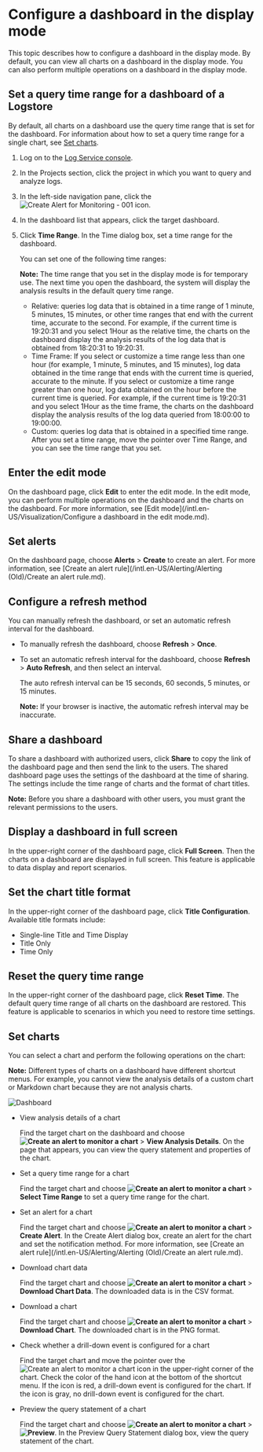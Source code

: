 # Configure a dashboard in the display mode

This topic describes how to configure a dashboard in the display mode. By default, you can view all charts on a dashboard in the display mode. You can also perform multiple operations on a dashboard in the display mode.

## Set a query time range for a dashboard of a Logstore

By default, all charts on a dashboard use the query time range that is set for the dashboard. For information about how to set a query time range for a single chart, see [Set charts](#section_wwk_b5k_kgb).

1.  Log on to the [Log Service console](https://sls.console.aliyun.com).

2.  In the Projects section, click the project in which you want to query and analyze logs.

3.  In the left-side navigation pane, click the ![Create Alert for Monitoring - 001](https://static-aliyun-doc.oss-accelerate.aliyuncs.com/assets/img/en-US/9353749951/p104975.png) icon.

4.  In the dashboard list that appears, click the target dashboard.

5.  Click **Time Range**. In the Time dialog box, set a time range for the dashboard.

    You can set one of the following time ranges:

    **Note:** The time range that you set in the display mode is for temporary use. The next time you open the dashboard, the system will display the analysis results in the default query time range.

    -   Relative: queries log data that is obtained in a time range of 1 minute, 5 minutes, 15 minutes, or other time ranges that end with the current time, accurate to the second. For example, if the current time is 19:20:31 and you select 1Hour as the relative time, the charts on the dashboard display the analysis results of the log data that is obtained from 18:20:31 to 19:20:31.
    -   Time Frame: If you select or customize a time range less than one hour \(for example, 1 minute, 5 minutes, and 15 minutes\), log data obtained in the time range that ends with the current time is queried, accurate to the minute. If you select or customize a time range greater than one hour, log data obtained on the hour before the current time is queried. For example, if the current time is 19:20:31 and you select 1Hour as the time frame, the charts on the dashboard display the analysis results of the log data queried from 18:00:00 to 19:00:00.
    -   Custom: queries log data that is obtained in a specified time range.
    After you set a time range, move the pointer over Time Range, and you can see the time range that you set.


## Enter the edit mode

On the dashboard page, click **Edit** to enter the edit mode. In the edit mode, you can perform multiple operations on the dashboard and the charts on the dashboard. For more information, see [Edit mode](/intl.en-US/Visualization/Configure a dashboard in the edit mode.md).

## Set alerts

On the dashboard page, choose **Alerts** \> **Create** to create an alert. For more information, see [Create an alert rule](/intl.en-US/Alerting/Alerting (Old)/Create an alert rule.md).

## Configure a refresh method

You can manually refresh the dashboard, or set an automatic refresh interval for the dashboard.

-   To manually refresh the dashboard, choose **Refresh** \> **Once**.
-   To set an automatic refresh interval for the dashboard, choose **Refresh** \> **Auto Refresh**, and then select an interval.

    The auto refresh interval can be 15 seconds, 60 seconds, 5 minutes, or 15 minutes.

    **Note:** If your browser is inactive, the automatic refresh interval may be inaccurate.


## Share a dashboard

To share a dashboard with authorized users, click **Share** to copy the link of the dashboard page and then send the link to the users. The shared dashboard page uses the settings of the dashboard at the time of sharing. The settings include the time range of charts and the format of chart titles.

**Note:** Before you share a dashboard with other users, you must grant the relevant permissions to the users.

## Display a dashboard in full screen

In the upper-right corner of the dashboard page, click **Full Screen**. Then the charts on a dashboard are displayed in full screen. This feature is applicable to data display and report scenarios.

## Set the chart title format

In the upper-right corner of the dashboard page, click **Title Configuration**. Available title formats include:

-   Single-line Title and Time Display
-   Title Only
-   Time Only

## Reset the query time range

In the upper-right corner of the dashboard page, click **Reset Time**. The default query time range of all charts on the dashboard are restored. This feature is applicable to scenarios in which you need to restore time settings.

## Set charts

You can select a chart and perform the following operations on the chart:

**Note:** Different types of charts on a dashboard have different shortcut menus. For example, you cannot view the analysis details of a custom chart or Markdown chart because they are not analysis charts.

![Dashboard](https://static-aliyun-doc.oss-accelerate.aliyuncs.com/assets/img/en-US/5443866951/p36996.png)

-   View analysis details of a chart

    Find the target chart on the dashboard and choose **![Create an alert to monitor a chart](https://static-aliyun-doc.oss-accelerate.aliyuncs.com/assets/img/en-US/9353749951/p104976.png)** \> **View Analysis Details**. On the page that appears, you can view the query statement and properties of the chart.

-   Set a query time range for a chart

    Find the target chart and choose **![Create an alert to monitor a chart](https://static-aliyun-doc.oss-accelerate.aliyuncs.com/assets/img/en-US/9353749951/p104976.png)** \> **Select Time Range** to set a query time range for the chart.

-   Set an alert for a chart

    Find the target chart and choose **![Create an alert to monitor a chart](https://static-aliyun-doc.oss-accelerate.aliyuncs.com/assets/img/en-US/9353749951/p104976.png)** \> **Create Alert**. In the Create Alert dialog box, create an alert for the chart and set the notification method. For more information, see [Create an alert rule](/intl.en-US/Alerting/Alerting (Old)/Create an alert rule.md).

-   Download chart data

    Find the target chart and choose **![Create an alert to monitor a chart](https://static-aliyun-doc.oss-accelerate.aliyuncs.com/assets/img/en-US/9353749951/p104976.png)** \> **Download Chart Data**. The downloaded data is in the CSV format.

-   Download a chart

    Find the target chart and choose **![Create an alert to monitor a chart](https://static-aliyun-doc.oss-accelerate.aliyuncs.com/assets/img/en-US/9353749951/p104976.png)** \> **Download Chart**. The downloaded chart is in the PNG format.

-   Check whether a drill-down event is configured for a chart

    Find the target chart and move the pointer over the ![Create an alert to monitor a chart](https://static-aliyun-doc.oss-accelerate.aliyuncs.com/assets/img/en-US/9353749951/p104976.png) icon in the upper-right corner of the chart. Check the color of the hand icon at the bottom of the shortcut menu. If the icon is red, a drill-down event is configured for the chart. If the icon is gray, no drill-down event is configured for the chart.

-   Preview the query statement of a chart

    Find the target chart and choose **![Create an alert to monitor a chart](https://static-aliyun-doc.oss-accelerate.aliyuncs.com/assets/img/en-US/9353749951/p104976.png)** \> **![Preview](https://static-aliyun-doc.oss-accelerate.aliyuncs.com/assets/img/en-US/5443866951/p111641.png)**. In the Preview Query Statement dialog box, view the query statement of the chart.


